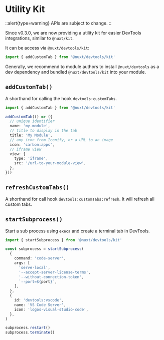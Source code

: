 # Utility Kit

::alert{type=warning}
APIs are subject to change.
::

Since v0.3.0, we are now providing a utility kit for easier DevTools integrations, similar to `@nuxt/kit`.

It can be access via `@nuxt/devtools/kit`:

```ts
import { addCustomTab } from '@nuxt/devtools/kit'
```

Generally, we recommend to module authors to install `@nuxt/devtools` as a dev dependency and bundled `@nuxt/devtools/kit` into your module.

## `addCustomTab()`

A shorthand for calling the hook `devtools:customTabs`.

```ts
import { addCustomTab } from '@nuxt/devtools/kit'

addCustomTab(() => ({
  // unique identifier
  name: 'my-module',
  // title to display in the tab
  title: 'My Module',
  // any icon from Iconify, or a URL to an image
  icon: 'carbon:apps',
  // iframe view
  view: {
    type: 'iframe',
    src: '/url-to-your-module-view',
  },
}))
```

## `refreshCustomTabs()`

A shorthand for call hook `devtools:customTabs:refresh`. It will refresh all custom tabs.

## `startSubprocess()`

Start a sub process using `execa` and create a terminal tab in DevTools.

```ts
import { startSubprocess } from '@nuxt/devtools/kit'

const subprocess = startSubprocess(
  {
    command: 'code-server',
    args: [
      'serve-local',
      '--accept-server-license-terms',
      '--without-connection-token',
      `--port=${port}`,
    ],
  },
  {
    id: 'devtools:vscode',
    name: 'VS Code Server',
    icon: 'logos-visual-studio-code',
  },
)
```

```ts
subprocess.restart()
subprocess.terminate()
```
